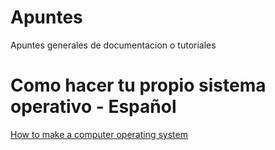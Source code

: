# Apuntes
Apuntes generales de documentacion o tutoriales

# Como hacer tu propio sistema operativo - Español
[How to make a computer operating system](https://github.com/SamyPesse/How-to-Make-a-Computer-Operating-System)
